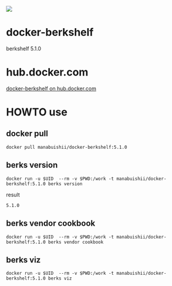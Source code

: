[![](https://images.microbadger.com/badges/image/manabuishii/docker-berkshelf.svg)](https://microbadger.com/images/manabuishii/docker-berkshelf "Get your own image badge on microbadger.com")
# docker-berkshelf

berkshelf 5.1.0



# hub.docker.com

[docker-berkshelf on hub.docker.com](https://hub.docker.com/r/manabuishii/docker-berkshelf/)

# HOWTO use

## docker pull

```
docker pull manabuishii/docker-berkshelf:5.1.0
```

## berks version

```
docker run -u $UID  --rm -v $PWD:/work -t manabuishii/docker-berkshelf:5.1.0 berks version
```

result

```
5.1.0
```


## berks vendor cookbook

```
docker run -u $UID  --rm -v $PWD:/work -t manabuishii/docker-berkshelf:5.1.0 berks vendor cookbook
```

## berks viz

```
docker run -u $UID  --rm -v $PWD:/work -t manabuishii/docker-berkshelf:5.1.0 berks viz
```
